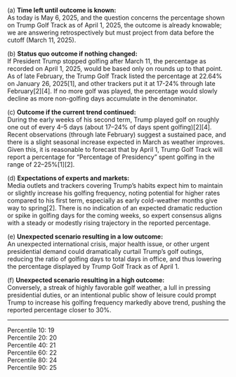 (a) **Time left until outcome is known:**  
As today is May 6, 2025, and the question concerns the percentage shown on Trump Golf Track as of April 1, 2025, the outcome is already knowable; we are answering retrospectively but must project from data before the cutoff (March 11, 2025).

(b) **Status quo outcome if nothing changed:**  
If President Trump stopped golfing after March 11, the percentage as recorded on April 1, 2025, would be based only on rounds up to that point. As of late February, the Trump Golf Track listed the percentage at 22.64% on January 26, 2025[1], and other trackers put it at 17-24% through late February[2][4]. If no more golf was played, the percentage would slowly decline as more non-golfing days accumulate in the denominator.

(c) **Outcome if the current trend continued:**  
During the early weeks of his second term, Trump played golf on roughly one out of every 4–5 days (about 17–24% of days spent golfing)[2][4]. Recent observations (through late February) suggest a sustained pace, and there is a slight seasonal increase expected in March as weather improves. Given this, it is reasonable to forecast that by April 1, Trump Golf Track will report a percentage for “Percentage of Presidency” spent golfing in the range of 22–25%[1][2].

(d) **Expectations of experts and markets:**  
Media outlets and trackers covering Trump’s habits expect him to maintain or slightly increase his golfing frequency, noting potential for higher rates compared to his first term, especially as early cold-weather months give way to spring[2]. There is no indication of an expected dramatic reduction or spike in golfing days for the coming weeks, so expert consensus aligns with a steady or modestly rising trajectory in the reported percentage.

(e) **Unexpected scenario resulting in a low outcome:**  
An unexpected international crisis, major health issue, or other urgent presidential demand could dramatically curtail Trump’s golf outings, reducing the ratio of golfing days to total days in office, and thus lowering the percentage displayed by Trump Golf Track as of April 1.

(f) **Unexpected scenario resulting in a high outcome:**  
Conversely, a streak of highly favorable golf weather, a lull in pressing presidential duties, or an intentional public show of leisure could prompt Trump to increase his golfing frequency markedly above trend, pushing the reported percentage closer to 30%.

---
Percentile 10: 19  
Percentile 20: 20  
Percentile 40: 21  
Percentile 60: 22  
Percentile 80: 24  
Percentile 90: 25